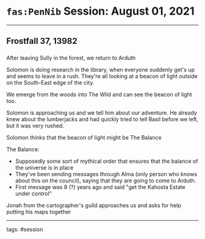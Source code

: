 # `fas:PenNib` Session: August 01, 2021
---

## Frostfall 37, 13982

### 
After leaving Sully in the forest, we return to Arduth

Solomon is doing research in the library, when everyone suddenly get's up and seems to leave in a rush.
They're all looking at a beacon of light outside on the South-East edge of the city.

We emerge from the woods into The Wild and can see the beacon of light too.

Solomon is approaching us and we tell him about our adventure.
He already knew about the lumberjacks and had quickly tried to tell Basil before we left, but it was very rushed.

Solomon thinks that the beacon of light might be The Balance

The Balance:
- Supposedly some sort of mythical order that ensures that the balance of the universe is in place
- They've been sending messages through Alma (only person who knows about this on the council), saying that they are going to come to Arduth. 
- First message was 8 (?) years ago and said "get the Kahosta Estate under control"

Jonah from the cartographer's guild approaches us and asks for help putting his maps together






---

tags: #session



